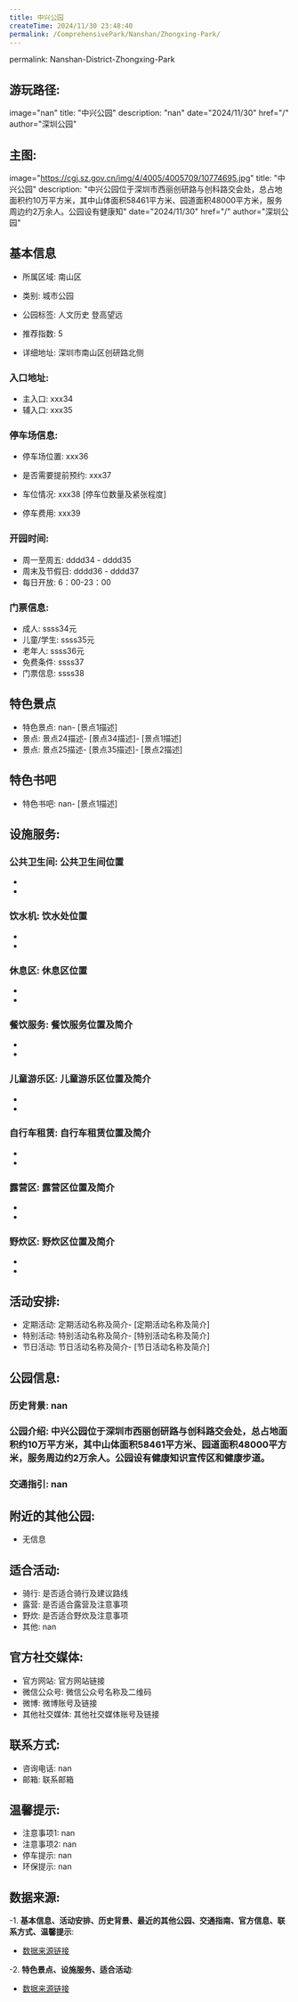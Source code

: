 ```yaml
---
title: 中兴公园
createTime: 2024/11/30 23:48:40
permalink: /ComprehensivePark/Nanshan/Zhongxing-Park/
---
```

permalink: Nanshan-District-Zhongxing-Park
## 游玩路径:
image="nan"
title: "中兴公园"
description: "nan"
date="2024/11/30"
href="/"
author="深圳公园"
## 主图:
image="https://cgj.sz.gov.cn/img/4/4005/4005709/10774695.jpg"
title: "中兴公园"
description: "中兴公园位于深圳市西丽创研路与创科路交会处，总占地面积约10万平方米，其中山体面积58461平方米、园道面积48000平方米，服务周边约2万余人。公园设有健康知"
date="2024/11/30"
href="/"
author="深圳公园"
## 基本信息

- 所属区域: 南山区

- 类别: 城市公园

- 公园标签: 人文历史 登高望远

- 推荐指数: 5

- 详细地址: 深圳市南山区创研路北侧

### 入口地址:
- 主入口: xxx34
- 辅入口: xxx35
### 停车场信息:
- 停车场位置: xxx36

- 是否需要提前预约: xxx37

- 车位情况: xxx38 [停车位数量及紧张程度]

- 停车费用: xxx39

### 开园时间:
- 周一至周五: dddd34 - dddd35
- 周末及节假日: dddd36 - dddd37
- 每日开放: 6：00-23：00

### 门票信息:
- 成人: ssss34元
- 儿童/学生: ssss35元
- 老年人: ssss36元
- 免费条件: ssss37
- 门票信息: ssss38
## 特色景点
- 特色景点: nan- [景点1描述]
- 景点: 景点24描述- [景点34描述]- [景点1描述]
- 景点: 景点25描述- [景点35描述]- [景点2描述]
## 特色书吧
- 特色书吧: nan- [景点1描述]
## 设施服务:
### 公共卫生间: 公共卫生间位置
- 
- 
### 饮水机: 饮水处位置
- 
- 
### 休息区: 休息区位置
- 
- 
### 餐饮服务: 餐饮服务位置及简介
- 
- 
### 儿童游乐区: 儿童游乐区位置及简介
- 
- 
### 自行车租赁: 自行车租赁位置及简介
- 
- 
### 露营区: 露营区位置及简介
- 
- 
### 野炊区: 野炊区位置及简介

- 
- 
## 活动安排:
- 定期活动: 定期活动名称及简介- [定期活动名称及简介]
- 特别活动: 特别活动名称及简介- [特别活动名称及简介]
- 节日活动: 节日活动名称及简介- [节日活动名称及简介]
## 公园信息:
### 历史背景: nan
### 公园介绍: 中兴公园位于深圳市西丽创研路与创科路交会处，总占地面积约10万平方米，其中山体面积58461平方米、园道面积48000平方米，服务周边约2万余人。公园设有健康知识宣传区和健康步道。
### 交通指引: nan

## 附近的其他公园:
- 无信息

## 适合活动:
- 骑行: 是否适合骑行及建议路线
- 露营: 是否适合露营及注意事项
- 野炊: 是否适合野炊及注意事项
- 其他: nan

## 官方社交媒体:
- 官方网站: 官方网站链接
- 微信公众号: 微信公众号名称及二维码
- 微博: 微博账号及链接
- 其他社交媒体: 其他社交媒体账号及链接

## 联系方式:
- 咨询电话: nan
- 邮箱: 联系邮箱

## 温馨提示:
- 注意事项1: nan
- 注意事项2: nan
- 停车提示: nan
- 环保提示: nan

## 数据来源:
-1. **基本信息、活动安排、历史背景、最近的其他公园、交通指南、官方信息、联系方式、温馨提示**:
- [数据来源链接](https://cgj.sz.gov.cn/xsmh/gysz/csgy/content/post_10774695.html)

-2. **特色景点、设施服务、适合活动**:
- [数据来源链接](https://cgj.sz.gov.cn/xsmh/gysz/csgy/content/post_10774695.html)

